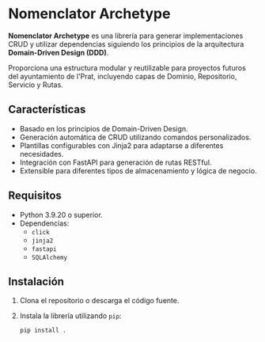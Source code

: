 # Nomenclator Archetype

**Nomenclator Archetype** es una librería para generar implementaciones CRUD y utilizar dependencias 
siguiendo los principios de la arquitectura **Domain-Driven Design (DDD)**.

Proporciona una estructura modular y reutilizable para proyectos futuros del ayuntamiento de l'Prat, 
incluyendo capas de Dominio, Repositorio, Servicio y Rutas.

## Características

- Basado en los principios de Domain-Driven Design.
- Generación automática de CRUD utilizando comandos personalizados.
- Plantillas configurables con Jinja2 para adaptarse a diferentes necesidades.
- Integración con FastAPI para generación de rutas RESTful.
- Extensible para diferentes tipos de almacenamiento y lógica de negocio.

## Requisitos

- Python 3.9.20 o superior.
- Dependencias:
  - `click`
  - `jinja2`
  - `fastapi`
  - `SQLAlchemy`

## Instalación

1. Clona el repositorio o descarga el código fuente.
2. Instala la librería utilizando `pip`:

   ```bash
   pip install .
